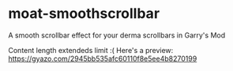 # moat-smoothscrollbar
A smooth scrollbar effect for your derma scrollbars in Garry's Mod

Content length extendeds limit :( Here's a preview: https://gyazo.com/2945bb535afc60110f8e5ee4b8270199
